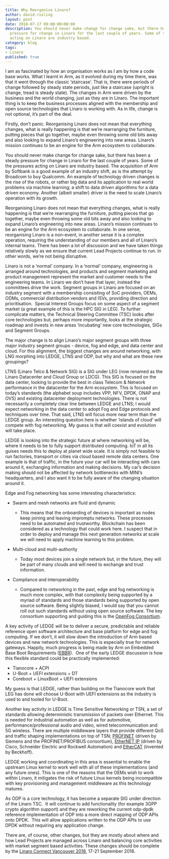 ```yaml
---
title: Why Reorganise Linaro?
author: david.rusling
layout: post
date: 2018-07-17 09:00:00+00:00
description: You should never make change for change sake, but there has been a steady
  pressure for change in Linaro for the last couple of years. Some of the pressures
  acting on Linaro are industry based.
category: blog
tags:
- Linaro
published: true
---
```


I am as fascinated by how an organisation works as I am by how a code base works. What I learnt in Arm, as it evolved during my time there, was that it went through the classic ‘staircase’. That is, there were periods of change followed by steady state periods, just like a staircase (upright is change, tread is steady state). The changes in Arm were driven by the business and the world changing, just as they are in Linaro. The important thing is to keep the business processes aligned with the membership and open source technologies that Linaro is working with. As in life, change is not optional, it’s part of the deal.

Firstly, don’t panic. Reorganising Linaro does not mean that everything changes, what is really happening is that we’re rearranging the furniture, putting pieces that go together, maybe even throwing some old bits away and also looking to expand Linaro’s engineering into new areas. Linaro’s mission continues to be an engine for the Arm ecosystem to collaborate.

You should never make change for change sake, but there has been a steady pressure for change in Linaro for the last couple of years. Some of the pressures acting on Linaro are industry based. The acquisition of Arm by Softbank is a good example of an industry shift, as is the attempt by Broadcom to buy Qualcomm. An example of technology driven changes is the rise of the robots, or rather big data and its application to real world problems via machine learning; a shift to data driven algorithms for a data driven economy. Another (albeit smaller) driver is the need to scale Linaro’s operation with its growth.

Reorganising Linaro does not mean that everything changes, what is really happening is that we’re rearranging the furniture, putting pieces that go together, maybe even throwing some old bits away and also looking to expand Linaro’s engineering into new areas. Linaro’s mission continues to be an engine for the Arm ecosystem to collaborate. In one sense, reorganising Linaro is a non-event, in another sense it is a complex operation, requiring the understanding of our members and all of Linaro’s internal teams. There has been a lot of discussion and we have taken things relatively slowly as we ensure that current Lead Projects continue to run. In other words, we’re not being disruptive.

Linaro is not a ‘normal’ company. In a ‘normal’ company, engineering is arranged around technologies, and products and segment marketing and product management represent the market and customer needs to the engineering teams. In Linaro we don’t have that layer, instead the committees drive the work. Segment groups in Linaro are focused on an industry segment with a membership consisting of SoC providers, OEMs, ODMs, commercial distribution vendors and ISVs, providing direction and prioritisation.  Special Interest Groups focus on some aspect of a segment market (a great example of this is the HPC SIG in LEG). To further complicate matters, the Technical Steering Committee (TSC) looks after core technologies but, perhaps more importantly, looks at the strategic roadmap and invests in new areas ‘incubating’ new core technologies, SIGs and Segment Groups.

The major change is to align Linaro’s major segment groups with three major industry segment groups - device, fog and edge, and data center and cloud. For this alignment, the biggest changes are around networking, with LNG morphing into LEDGE, LTNS and ODP, but why and what are these new groupings?

LTNS (Linaro Telco & Network SIG) is a SIG under LEG (now renamed as the Linaro Datacenter and Cloud Group or LDCG). This SIG is focused on the data center, looking to provide the best in class Telecom & Network performance in the datacenter for the Arm ecosystem. This is focused on today’s standards (the alphabet soup includes VPP, NFV, DPDK, ONAP and OVS) and existing datacenter deployment technologies. There is not necessarily a completely clear line between LEDGE and LTNS; I would expect networking in the data center to adopt Fog and Edge protocols and techniques over time. That said, LTNS will focus more near term than the LEDGE group. An interesting question here is whether ‘islands of cloud’ will compete with fog networking. My guess is that will coexist and evolution will take place.

LEDGE is looking into the strategic future at where networking will be, where it needs to be to fully support distributed computing. IoT in all its guises needs this to deploy at planet wide scale. It is simply not feasible to run factories, transport or cities via cloud based remote data centers. One example is that of traffic, in the future your car will be interacting with cars around it, exchanging information and making decisions. My car’s decision making should not be affected by network bottlenecks with MINI’s headquarters, and I also want it to be fully aware of the changing situation around it.

Edge and Fog networking has some interesting characteristics:

- Swarm and mesh networks are fluid and dynamic

  - This means that the onboarding of devices is important as nodes keep joining and leaving impromptu networks. These processes need to be automated and trustworthy. Blockchain has been considered as a technology that could work here. I suspect that in order to deploy and manage this next generation networks at scale we will need to apply machine learning to this problem.

- Multi-cloud and multi-authority

  - Today most devices join a single network but, in the future, they will be part of many clouds and will need to exchange and trust information.

- Compliance and interoperability
  - Compared to networking in the past, edge and fog networking is much more complex, with that complexity being supported by a myriad of standards and those standards being supported by open source software. Being slightly biased, I would say that you cannot roll out such standards without using open source software. The key consortium supporting and guiding this is the [OpenFog Consortium](https://en.wikipedia.org/wiki/OpenFog_Consortium).

A key activity of LEDGE will be to deliver a secure, predictable and reliable reference open software architecture and base platform for edge and fog computing. If we don’t, it will slow down the introduction of Arm based devices and new network technologies. This is especially true for network gateways. Happily, much progress is being made by Arm on Embedded Base Boot Requirements ([EBBR](https://developer.arm.com/products/architecture/system-architecture/embedded-system-architecture)).  One of the early LEDGE discussion is how this flexible standard could be practically implemented:

- Tianocore + ACPI
- U-Boot + UEFI extensions + DT
- Coreboot + LinuxBoot + UEFI extensions

My guess is that LEDGE, rather than building on the Tianocore work that LEG has done will choose U-Boot with UEFI extensions as the industry is used to and tooled for U-Boot.

Another key activity in LEDGE is Time Sensitive Networking or TSN, a set of standards allowing deterministic transmission of packets over Ethernet. This is needed for industrial automation as well as for automotive, performance/professional audio and video, wired telecommunication and 5G wireless. There are multiple middleware layers that provide different QoS and traffic shaping implementations on top of TSN; [PROFINET](https://www.profibus.com/) (driven by Siemens and the PROFINET/PROFIBUS consortium), [EtherNET IP](https://www.odva.org/) (driven by Cisco, Schneider Electric and Rockwell Automation) and [EtherCAT](https://www.ethercat.org/default.htm) (invented by Beckhoff).

LEDGE working and coordinating in this area is essential to enable the upstream Linux kernel to work well with all of these implementations (and any future ones). This is one of the reasons that the OEMs wish to work within Linaro, it mitigates the risk of future Linux kernels being incompatible with key provisioning and management middleware as this technology matures.

As ODP is a core technology, it has become a separate SIG under direction of the Linaro TSC.  It will continue to add functionality (for example 3GPP crypto algorithm support) and they are reworking the current odp-dpdk reference implementation of ODP into a more direct mapping of ODP APIs onto DPDK.  This will allow applications written to the ODP APIs to use DPDK without requiring any application change.

There are, of course, other changes, but they are mostly about where and how Lead Projects are managed across Linaro and balancing core activities with market segment based activities. These changes should be complete by the [Linaro Connect Vancouver 2018](https://connect.linaro.org/), 17-21 September 2018.
